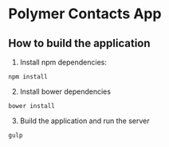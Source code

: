 # Polymer Contacts App

## How to build the application

1. Install npm dependencies: 

`npm install`

2. Install bower dependencies

`bower install`

3. Build the application and run the server

`gulp`
